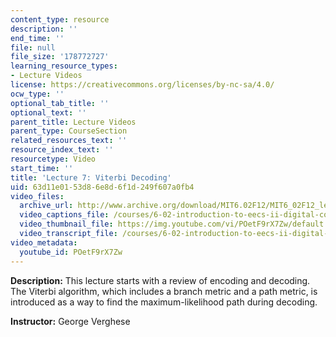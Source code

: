 ```yaml
---
content_type: resource
description: ''
end_time: ''
file: null
file_size: '178772727'
learning_resource_types:
- Lecture Videos
license: https://creativecommons.org/licenses/by-nc-sa/4.0/
ocw_type: ''
optional_tab_title: ''
optional_text: ''
parent_title: Lecture Videos
parent_type: CourseSection
related_resources_text: ''
resource_index_text: ''
resourcetype: Video
start_time: ''
title: 'Lecture 7: Viterbi Decoding'
uid: 63d11e01-53d8-6e8d-6f1d-249f607a0fb4
video_files:
  archive_url: http://www.archive.org/download/MIT6.02F12/MIT6_02F12_lec07_300k.mp4
  video_captions_file: /courses/6-02-introduction-to-eecs-ii-digital-communication-systems-fall-2012/06ce0ac5ea045379a502e5667b8cc46f_POetF9rX7Zw.vtt
  video_thumbnail_file: https://img.youtube.com/vi/POetF9rX7Zw/default.jpg
  video_transcript_file: /courses/6-02-introduction-to-eecs-ii-digital-communication-systems-fall-2012/ecc71adcdf1c748143bf8c5b29ec4165_POetF9rX7Zw.pdf
video_metadata:
  youtube_id: POetF9rX7Zw
---
```


**Description:** This lecture starts with a review of encoding and decoding. The Viterbi algorithm, which includes a branch metric and a path metric, is introduced as a way to find the maximum-likelihood path during decoding.

**Instructor:** George Verghese

